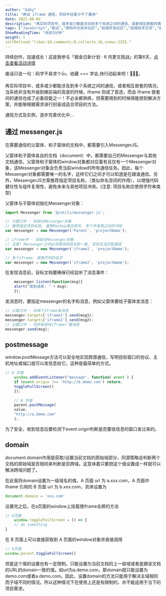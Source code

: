 ```yaml
---
author: "Gaby"
title: "再谈 iframe 通信，项目中还是少不了要用"
date: 2022-06-02
description: "再实际项目中，或多或少都能涉及到多个系统之间的通信，或者相互嵌套的情况，当系统并没有升级到微前端的高度的时候，iframe 则成了首选，而会 iframe 嵌套间的通信也成了必备技能之一！"
tags: ["JavaScript","面试","架构中文技术社区","前端开发社区","前端技术交流","前端框架教程","JavaScript 学习资源","CSS 技巧与最佳实践","HTML5 最新动态","前端工程师职业发展","开源前端项目","前端技术趋势"]
ShowReadingTime: "阅读3分钟"
weight: 1
selfDefined:"likes:10,comments:0,collects:16,views:2255,"
---
```

持续创作，加速成长！这是我参与「掘金日新计划 · 6 月更文挑战」的第6天，[点击查看活动详情](https://juejin.cn/post/7099702781094674468 "https://juejin.cn/post/7099702781094674468")

废话只说一句：码字不易求个👍，收藏 === 学会,快行动起来吧！🙇‍🙇‍🙇‍。

再实际项目中，或多或少都能涉及到多个系统之间的通信，或者相互嵌套的情况，当系统并没有升级到微前端的高度的时候，iframe 则成了首选，而会 iframe 嵌套间的通信也成了必备技能之一！不必全都熟练，但需要用到的时候得能想到解决方案，并能够根据需求进行封装成适合项目的方法。

通信方式及实例，逐步完善优化中...

通过 messenger.js
---------------

在需要通信的父窗体、和子窗体的文档中，都需要引入MessengerJS。

父窗体和子窗体各自的文档（document）中，都需要自己的Messenger与其他文档通信，父窗体和子窗体的window对象都对应着有且仅有一个Messenger对象，该Messenger对象会负责当前window的所有通信任务。因此，每个Messenger对象都需要唯一的名字，这样它们之间才可以知道是在跟谁通信。另外，MessengerJS方案推荐指定项目名称，（类似命名空间的作用），以增强代码健壮性与组件复用性，避免未来与其他项目冲突。(注意: 项目名称应使用字符串类型)

父窗体与子窗体初始化Messenger对象：

```js
import Messenger from '@/utils/messenger.js';

// 父窗口中 - 初始化Messenger对象
// 推荐指定项目名称, 避免Mashup类应用中, 多个开发商之间的冲突
var messenger = new Messenger('Parent', 'projectName');

// iframe中 - 初始化Messenger对象
// 注意! Messenger之间必须保持项目名称一致, 否则无法匹配通信
var messenger = new Messenger('iframe1', 'projectName');

// 多个iframe, 使用不同的名字
var messenger = new Messenger('iframe2', 'projectName');
```

在发现消息前，目标文档要确保已经监听了消息事件：

```js
    messenger.listen(function(msg){
    alert("收到消息: " + msg);
    });
```

发消息时，要指定messenger的名字和消息，例如父窗体要给子窗体发消息：

```js
// 父窗口中 - 向单个iframe发消息
messenger.targets['iframe1'].send(msg1);
messenger.targets['iframe2'].send(msg2);
// 父窗口中 - 向所有目标iframe广播消息
messenger.send(msg);
```

postmessage
-----------

window.postMessage方法可以安全地实现跨源通信，写明目标窗口的协议、主机地址或端口就可以发信息给它。这种是最简单的方式。

```js
// A 页面
    window.addEventListener("message", function( event ) {
    if (event.origin !== 'http://b.demo.com') return;
    toggleFullScreen()
    });
    
    // B 页面
    parent.postMessage(
    value,
    "http://a.demo.com"
    );
```

为了安全，收到信息后要检测下event.origin判断是否要收信息的窗口发过来的。

domain
------

document.domain作用是获取/设置当前文档的原始域部分，同源策略会判断两个文档的原始域是否相同来判断是否跨域。这意味着只要把这个值设置成一样就可以解决跨域问题了。

在此我将domain设置为一级域名的值，A 页面 url 为 a.xxx.com，A 页面中 iframe 引用的 B 页面 url 为 b.xxx.com，具体设置为

```js
document.domain = 'xxx.com'
```

设置完之后，在a页面的window上挂载使iframe全屏的方法

```js
// A页面
    window.toggleFullScreen = () => {
    // do something
}
```

在 B 页面上可以直接获取到 A 页面的window对象并直接调用

```js
// b页面
window.parent.toggleFullScreen()
```

但是这个值的设置也有一定限制，只能设置为当前文档的上一级域或者是跟该文档的URL的domain一致的值。如url为a.demo.com，那domain就只能设置为demo.com或者a.demo.com。因此，设置domain的方法只能用于解决主域相同而子域不同的情况。所以这种情况下在使用上还是有限制的，并不能适用于当下的项目需求。